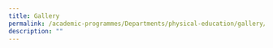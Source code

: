 ```yaml
---
title: Gallery
permalink: /academic-programmes/Departments/physical-education/gallery/permalink
description: ""
---
```

